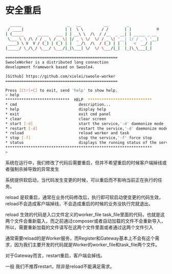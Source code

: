 # 安全重启

``` bash
  _____                    _   __          __        _
 / ____|                  | |  \ \        / /       | |           ®
| (_____      _____   ___ | | __\ \  /\  / /__  _ __| | _____ _ __
 \___ \ \ /\ / / _ \ / _ \| |/ _ \ \/  \/ / _ \| '__| |/ / _ \ '__|
 ____) \ V  V / (_) | (_) | |  __/\  /\  / (_) | |  |   <  __/ |
|_____/ \_/\_/ \___/ \___/|_|\___| \/  \/ \___/|_|  |_|\_\___|_|

=================================================
SwooleWorker is a distributed long connection
development framework based on Swoole4.

[Github] https://github.com/xielei/swoole-worker
=================================================

Press [Ctrl+C] to exit, send 'help' to show help.
> help
****************************  HELP  ****************************
* cmd                           description...
* help                          display help
* exit                          exit cmd panel
* clear                         clear screen
* start [-d]                    start the service,'-d' daemonize mode
* restart [-d]                  restart the service,'-d' daemonize mode
* reload                        reload worker and task
* stop [-f]                     stop the service,'-f' force stop
* status                        displays the running status of the service
****************************************************************
> 
```

系统在运行中，我们修改了代码后需要重启，但并不希望重启的时候客户端掉线或者强制杀掉导致的异常发生

系统提供软启动，当代码发生变更的时候，可以重启而不影响当前正在执行的任务。

reload 是软重启，通常在业务代码修改后，执行即可软启动使变更的代码生效，reload不会造成客户端掉线，不会造成重启的时候的业务没执行完就退出。

reload 生效的代码是入口文件定义的worker_file task_file里面的代码，也就是这两个文件会重新载入，而之前通过composer或者自动加载的文件不会重新导入，所以，需要重新加载的文件请写在这两个文件里面或者通过这两个文件引入

通常需要reload的是Worker服务，而Register和Gateway基本上不会有这个需求，因为我们主要开发的代码就是Worker的worker_file和task_file两个文件。

对于Gateway而言，restart重启，客户端会掉线。

一般 我们不推荐restart，除非是reload不能满足需求。
